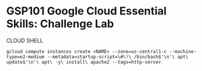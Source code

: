 # GSP101 Google Cloud Essential Skills: Challenge Lab

CLOUD SHELL
```shell
gcloud compute instances create <NAME> --zone=us-central1-c --machine-type=e2-medium --metadata=startup-script=\#\!\ /bin/bash$'\n'\ apt\ update$'\n'\ apt\ -y\ install\ apache2 --tags=http-server
```